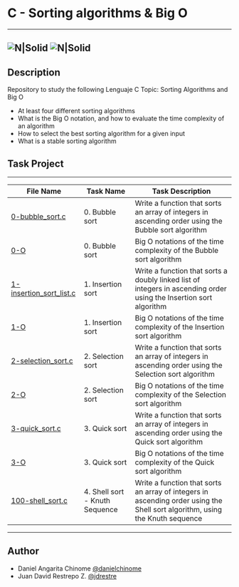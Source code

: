 # C - Sorting algorithms & Big O
---
![N|Solid](https://www.holbertonschool.com/holberton-logo.png) ![N|Solid](https://intranet.hbtn.io/assets/holberton-logo-coral-27055cb2f875eb10bf3b3942e52a24581bc0667695bdc856d4f08b469b678000.png)
---

## Description
Repository to study the following Lenguaje C Topic: Sorting Algorithms and Big O

- At least four different sorting algorithms
- What is the Big O notation, and how to evaluate the time complexity of an algorithm
- How to select the best sorting algorithm for a given input
- What is a stable sorting algorithm

## Task Project
---
File Name|Task Name|Task Description
---|---|---
[0-bubble_sort.c](https://github.com/danielcinome/sorting_algorithms/blob/master/0-bubble_sort.c)|0. Bubble sort|Write a function that sorts an array of integers in ascending order using the Bubble sort algorithm
[0-O](https://github.com/danielcinome/sorting_algorithms/blob/master/0-O)|0. Bubble sort|Big O notations of the time complexity of the Bubble sort algorithm
[1-insertion_sort_list.c](https://github.com/danielcinome/sorting_algorithms/blob/master/1-insertion_sort_list.c)|1. Insertion sort|Write a function that sorts a doubly linked list of integers in ascending order using the Insertion sort algorithm
[1-O](https://github.com/danielcinome/sorting_algorithms/blob/master/1-O)|1. Insertion sort|Big O notations of the time complexity of the Insertion sort algorithm
[2-selection_sort.c](https://github.com/danielcinome/sorting_algorithms/blob/master/2-selection_sort.c)|2. Selection sort|Write a function that sorts an array of integers in ascending order using the Selection sort algorithm
[2-O](https://github.com/danielcinome/sorting_algorithms/blob/master/2-O)|2. Selection sort|Big O notations of the time complexity of the Selection sort algorithm
[3-quick_sort.c](https://github.com/danielcinome/sorting_algorithms/blob/master/3-quick_sort.c)|3. Quick sort|Write a function that sorts an array of integers in ascending order using the Quick sort algorithm
[3-O](https://github.com/danielcinome/sorting_algorithms/blob/master/3-O)|3. Quick sort|Big O notations of the time complexity of the Quick sort algorithm
[100-shell_sort.c](https://github.com/danielcinome/sorting_algorithms/blob/master/100-shell_sort.c)|4. Shell sort - Knuth Sequence|Write a function that sorts an array of integers in ascending order using the Shell sort algorithm, using the Knuth sequence


---
## Author

- Daniel Angarita Chinome [@danielchinome](https://twitter.com/danielchinome)
- Juan David Restrepo Z. [@jdrestre](https://twitter.com/jdrestre)
